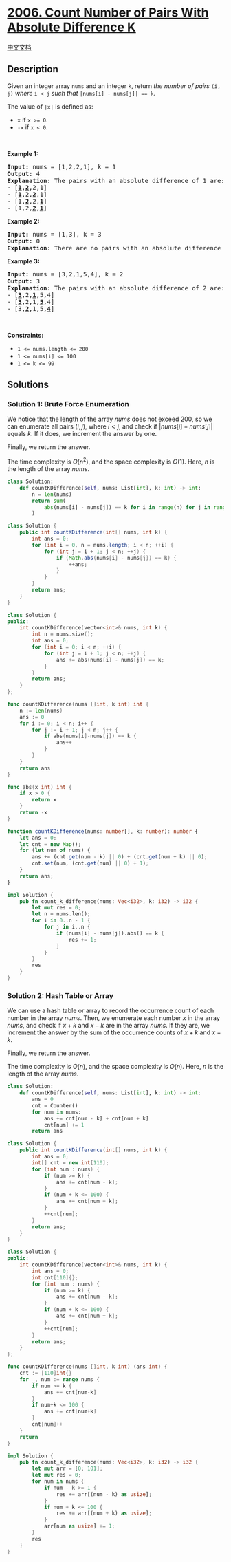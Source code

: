 # [2006. Count Number of Pairs With Absolute Difference K](https://leetcode.com/problems/count-number-of-pairs-with-absolute-difference-k)

[中文文档](/solution/2000-2099/2006.Count%20Number%20of%20Pairs%20With%20Absolute%20Difference%20K/README.md)

<!-- tags:Array,Hash Table,Counting -->

## Description

<p>Given an integer array <code>nums</code> and an integer <code>k</code>, return <em>the number of pairs</em> <code>(i, j)</code> <em>where</em> <code>i &lt; j</code> <em>such that</em> <code>|nums[i] - nums[j]| == k</code>.</p>

<p>The value of <code>|x|</code> is defined as:</p>

<ul>
	<li><code>x</code> if <code>x &gt;= 0</code>.</li>
	<li><code>-x</code> if <code>x &lt; 0</code>.</li>
</ul>

<p>&nbsp;</p>
<p><strong class="example">Example 1:</strong></p>

<pre>
<strong>Input:</strong> nums = [1,2,2,1], k = 1
<strong>Output:</strong> 4
<strong>Explanation:</strong> The pairs with an absolute difference of 1 are:
- [<strong><u>1</u></strong>,<strong><u>2</u></strong>,2,1]
- [<strong><u>1</u></strong>,2,<strong><u>2</u></strong>,1]
- [1,<strong><u>2</u></strong>,2,<strong><u>1</u></strong>]
- [1,2,<strong><u>2</u></strong>,<strong><u>1</u></strong>]
</pre>

<p><strong class="example">Example 2:</strong></p>

<pre>
<strong>Input:</strong> nums = [1,3], k = 3
<strong>Output:</strong> 0
<strong>Explanation:</strong> There are no pairs with an absolute difference of 3.
</pre>

<p><strong class="example">Example 3:</strong></p>

<pre>
<strong>Input:</strong> nums = [3,2,1,5,4], k = 2
<strong>Output:</strong> 3
<b>Explanation:</b> The pairs with an absolute difference of 2 are:
- [<strong><u>3</u></strong>,2,<strong><u>1</u></strong>,5,4]
- [<strong><u>3</u></strong>,2,1,<strong><u>5</u></strong>,4]
- [3,<strong><u>2</u></strong>,1,5,<strong><u>4</u></strong>]
</pre>

<p>&nbsp;</p>
<p><strong>Constraints:</strong></p>

<ul>
	<li><code>1 &lt;= nums.length &lt;= 200</code></li>
	<li><code>1 &lt;= nums[i] &lt;= 100</code></li>
	<li><code>1 &lt;= k &lt;= 99</code></li>
</ul>

## Solutions

### Solution 1: Brute Force Enumeration

We notice that the length of the array $nums$ does not exceed $200$, so we can enumerate all pairs $(i, j)$, where $i < j$, and check if $|nums[i] - nums[j]|$ equals $k$. If it does, we increment the answer by one.

Finally, we return the answer.

The time complexity is $O(n^2)$, and the space complexity is $O(1)$. Here, $n$ is the length of the array $nums$.

<!-- tabs:start -->

```python
class Solution:
    def countKDifference(self, nums: List[int], k: int) -> int:
        n = len(nums)
        return sum(
            abs(nums[i] - nums[j]) == k for i in range(n) for j in range(i + 1, n)
        )
```

```java
class Solution {
    public int countKDifference(int[] nums, int k) {
        int ans = 0;
        for (int i = 0, n = nums.length; i < n; ++i) {
            for (int j = i + 1; j < n; ++j) {
                if (Math.abs(nums[i] - nums[j]) == k) {
                    ++ans;
                }
            }
        }
        return ans;
    }
}
```

```cpp
class Solution {
public:
    int countKDifference(vector<int>& nums, int k) {
        int n = nums.size();
        int ans = 0;
        for (int i = 0; i < n; ++i) {
            for (int j = i + 1; j < n; ++j) {
                ans += abs(nums[i] - nums[j]) == k;
            }
        }
        return ans;
    }
};
```

```go
func countKDifference(nums []int, k int) int {
	n := len(nums)
	ans := 0
	for i := 0; i < n; i++ {
		for j := i + 1; j < n; j++ {
			if abs(nums[i]-nums[j]) == k {
				ans++
			}
		}
	}
	return ans
}

func abs(x int) int {
	if x > 0 {
		return x
	}
	return -x
}
```

```ts
function countKDifference(nums: number[], k: number): number {
    let ans = 0;
    let cnt = new Map();
    for (let num of nums) {
        ans += (cnt.get(num - k) || 0) + (cnt.get(num + k) || 0);
        cnt.set(num, (cnt.get(num) || 0) + 1);
    }
    return ans;
}
```

```rust
impl Solution {
    pub fn count_k_difference(nums: Vec<i32>, k: i32) -> i32 {
        let mut res = 0;
        let n = nums.len();
        for i in 0..n - 1 {
            for j in i..n {
                if (nums[i] - nums[j]).abs() == k {
                    res += 1;
                }
            }
        }
        res
    }
}
```

<!-- tabs:end -->

### Solution 2: Hash Table or Array

We can use a hash table or array to record the occurrence count of each number in the array $nums$. Then, we enumerate each number $x$ in the array $nums$, and check if $x + k$ and $x - k$ are in the array $nums$. If they are, we increment the answer by the sum of the occurrence counts of $x + k$ and $x - k$.

Finally, we return the answer.

The time complexity is $O(n)$, and the space complexity is $O(n)$. Here, $n$ is the length of the array $nums$.

<!-- tabs:start -->

```python
class Solution:
    def countKDifference(self, nums: List[int], k: int) -> int:
        ans = 0
        cnt = Counter()
        for num in nums:
            ans += cnt[num - k] + cnt[num + k]
            cnt[num] += 1
        return ans
```

```java
class Solution {
    public int countKDifference(int[] nums, int k) {
        int ans = 0;
        int[] cnt = new int[110];
        for (int num : nums) {
            if (num >= k) {
                ans += cnt[num - k];
            }
            if (num + k <= 100) {
                ans += cnt[num + k];
            }
            ++cnt[num];
        }
        return ans;
    }
}
```

```cpp
class Solution {
public:
    int countKDifference(vector<int>& nums, int k) {
        int ans = 0;
        int cnt[110]{};
        for (int num : nums) {
            if (num >= k) {
                ans += cnt[num - k];
            }
            if (num + k <= 100) {
                ans += cnt[num + k];
            }
            ++cnt[num];
        }
        return ans;
    }
};
```

```go
func countKDifference(nums []int, k int) (ans int) {
	cnt := [110]int{}
	for _, num := range nums {
		if num >= k {
			ans += cnt[num-k]
		}
		if num+k <= 100 {
			ans += cnt[num+k]
		}
		cnt[num]++
	}
	return
}
```

```rust
impl Solution {
    pub fn count_k_difference(nums: Vec<i32>, k: i32) -> i32 {
        let mut arr = [0; 101];
        let mut res = 0;
        for num in nums {
            if num - k >= 1 {
                res += arr[(num - k) as usize];
            }
            if num + k <= 100 {
                res += arr[(num + k) as usize];
            }
            arr[num as usize] += 1;
        }
        res
    }
}
```

<!-- tabs:end -->

<!-- end -->
